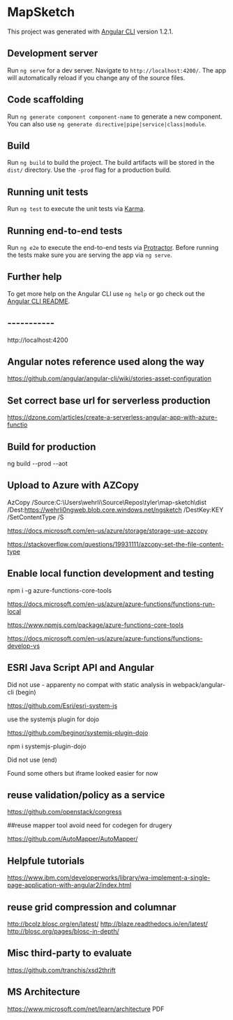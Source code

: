 # MapSketch

This project was generated with [Angular CLI](https://github.com/angular/angular-cli) version 1.2.1.

## Development server

Run `ng serve` for a dev server. Navigate to `http://localhost:4200/`. The app will automatically reload if you change any of the source files.

## Code scaffolding

Run `ng generate component component-name` to generate a new component. You can also use `ng generate directive|pipe|service|class|module`.

## Build

Run `ng build` to build the project. The build artifacts will be stored in the `dist/` directory. Use the `-prod` flag for a production build.

## Running unit tests

Run `ng test` to execute the unit tests via [Karma](https://karma-runner.github.io).

## Running end-to-end tests

Run `ng e2e` to execute the end-to-end tests via [Protractor](http://www.protractortest.org/).
Before running the tests make sure you are serving the app via `ng serve`.

## Further help

To get more help on the Angular CLI use `ng help` or go check out the [Angular CLI README](https://github.com/angular/angular-cli/blob/master/README.md).

## -----------
http://localhost:4200

## Angular notes reference used along the way

https://github.com/angular/angular-cli/wiki/stories-asset-configuration

## Set correct base url for serverless production

<base href="https://wehrli0ngweb.blob.core.windows.net/ngsketch">

https://dzone.com/articles/create-a-serverless-angular-app-with-azure-functio

## Build for production

ng build --prod --aot 

## Upload to Azure with AZCopy

AzCopy /Source:C:\Users\wehrli\Source\Repos\tyler\map-sketch\dist /Dest:https://wehrli0ngweb.blob.core.windows.net/ngsketch /DestKey:KEY /SetContentType /S

https://docs.microsoft.com/en-us/azure/storage/storage-use-azcopy

https://stackoverflow.com/questions/19931111/azcopy-set-the-file-content-type

## Enable local function development and testing

npm i -g azure-functions-core-tools

https://docs.microsoft.com/en-us/azure/azure-functions/functions-run-local

https://www.npmjs.com/package/azure-functions-core-tools

https://docs.microsoft.com/en-us/azure/azure-functions/functions-develop-vs

## ESRI Java Script API and Angular

Did not use - apparenty no compat with static analysis in webpack/angular-cli (begin)

https://github.com/Esri/esri-system-js

use the systemjs plugin for dojo

https://github.com/beginor/systemjs-plugin-dojo

npm i systemjs-plugin-dojo

Did not use (end)

Found some others but iframe looked easier for now


## reuse validation/policy as a service

https://github.com/openstack/congress

##reuse mapper tool avoid need for codegen for drugery

https://github.com/AutoMapper/AutoMapper/

## Helpfule tutorials

https://www.ibm.com/developerworks/library/wa-implement-a-single-page-application-with-angular2/index.html

## reuse grid compression and columnar

http://bcolz.blosc.org/en/latest/
http://blaze.readthedocs.io/en/latest/
http://blosc.org/pages/blosc-in-depth/ 

## Misc third-party to evaluate
https://github.com/tranchis/xsd2thrift

## MS Architecture
https://www.microsoft.com/net/learn/architecture
PDF